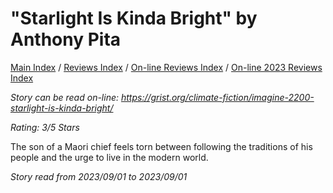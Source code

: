 # "Starlight Is Kinda Bright" by Anthony Pita

[Main Index](../../../README.md) / [Reviews Index](../../README.md) / [On-line Reviews Index](../README.md) / [On-line 2023 Reviews Index](README.md)

*Story can be read on-line: <https://grist.org/climate-fiction/imagine-2200-starlight-is-kinda-bright/>*

*Rating: 3/5 Stars*

The son of a Maori chief feels torn between following the traditions of his people and the urge to live in the modern world.

*Story read from 2023/09/01 to 2023/09/01*
